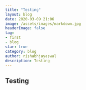 ```yaml
---
title: "Testing"
layout: blog
date: 2020-03-09 21:06
image: /assets/images/markdown.jpg
headerImage: false
tag:
- first
- blog
star: true
category: blog
author: rishabhjayaswal
description: Testing
---
```


## Testing
